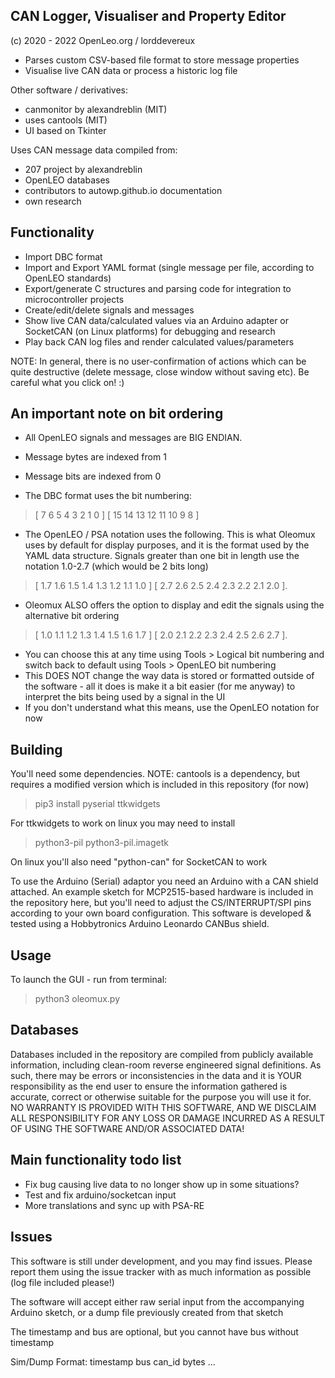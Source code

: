 CAN Logger, Visualiser and Property Editor 
------------------------------------------

(c) 2020 - 2022 OpenLeo.org / lorddevereux

- Parses custom CSV-based file format to store message properties
- Visualise live CAN data or process a historic log file

Other software / derivatives:
- canmonitor by alexandreblin (MIT)
- uses cantools (MIT)
- UI based on Tkinter

Uses CAN message data compiled from:
- 207 project by alexandreblin 
- OpenLEO databases
- contributors to autowp.github.io documentation
- own research

Functionality
-------------
- Import DBC format
- Import and Export YAML format (single message per file, according to OpenLEO standards)
- Export/generate C structures and parsing code for integration to microcontroller projects
- Create/edit/delete signals and messages
- Show live CAN data/calculated values via an Arduino adapter or SocketCAN (on Linux platforms) for debugging and research
- Play back CAN log files and render calculated values/parameters

NOTE: In general, there is no user-confirmation of actions which can be quite destructive (delete message, close window without saving etc). Be careful what you click on! :)

An important note on bit ordering
---------------------------------
- All OpenLEO signals and messages are BIG ENDIAN.
- Message bytes are indexed from 1
- Message bits are indexed from 0

- The DBC format uses the bit numbering: 
> [ 7 6 5 4 3 2 1 0 ] [ 15 14 13 12 11 10 9 8 ]
- The OpenLEO / PSA notation uses the following. This is what Oleomux uses by default for display purposes, and it is the format used by the YAML data structure. Signals greater than one bit in length use the notation 1.0-2.7 (which would be 2 bits long)
> [ 1.7 1.6 1.5 1.4 1.3 1.2 1.1 1.0 ] [ 2.7 2.6 2.5 2.4 2.3 2.2 2.1 2.0 ]. 

- Oleomux ALSO offers the option to display and edit the signals using the alternative bit ordering 
> [ 1.0 1.1 1.2 1.3 1.4 1.5 1.6 1.7 ] [ 2.0 2.1 2.2 2.3 2.4 2.5 2.6 2.7 ]. 
- You can choose this at any time using Tools > Logical bit numbering and switch back to default using Tools > OpenLEO bit numbering
- This DOES NOT change the way data is stored or formatted outside of the software - all it does is make it a bit easier (for me anyway) to interpret the bits being used by a signal in the UI
- If you don't understand what this means, use the OpenLEO notation for now

Building
--------
You'll need some dependencies. NOTE: cantools is a dependency, but requires a modified version which is included in this repository (for now)

> pip3 install pyserial ttkwidgets

For ttkwidgets to work on linux you may need to install

> python3-pil python3-pil.imagetk

On linux you'll also need "python-can" for SocketCAN to work

To use the Arduino (Serial) adaptor you need an Arduino with a CAN shield attached. An example sketch for MCP2515-based hardware is included in the repository here, but you'll need to adjust the CS/INTERRUPT/SPI pins according to your own board configuration. This software is developed & tested using a Hobbytronics Arduino Leonardo CANBus shield.

Usage
-----
To launch the GUI - run from terminal:

> python3 oleomux.py

Databases
---------
Databases included in the repository are compiled from publicly available information, including clean-room reverse engineered signal definitions. As such, there may be errors or inconsistencies in the data and it is YOUR responsibility as the end user to ensure the information gathered is accurate, correct or otherwise suitable for the purpose you will use it for. NO WARRANTY IS PROVIDED WITH THIS SOFTWARE, AND WE DISCLAIM ALL RESPONSIBILITY FOR ANY LOSS OR DAMAGE INCURRED AS A RESULT OF USING THE SOFTWARE AND/OR ASSOCIATED DATA!


Main functionality todo list
----------------------------
- Fix bug causing live data to no longer show up in some situations?
- Test and fix arduino/socketcan input
- More translations and sync up with PSA-RE


Issues
------
This software is still under development, and you may find issues. Please report them using the issue tracker with as much information as possible (log file included please!)

The software will accept either raw serial input from the accompanying
Arduino sketch, or a dump file previously created from that sketch

The timestamp and bus are optional, but you cannot have bus without timestamp

Sim/Dump Format: timestamp bus can_id bytes ...